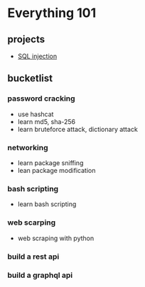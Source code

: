# Everything 101

## projects

* [SQL injection ](/sql-injection)

## bucketlist

### password cracking

* use hashcat
* learn md5, sha-256
* learn bruteforce attack, dictionary attack

### networking

* learn package sniffing
* lean package modification

### bash scripting

* learn bash scripting

### web scarping

* web scraping with python

### build a rest api

### build a graphql api